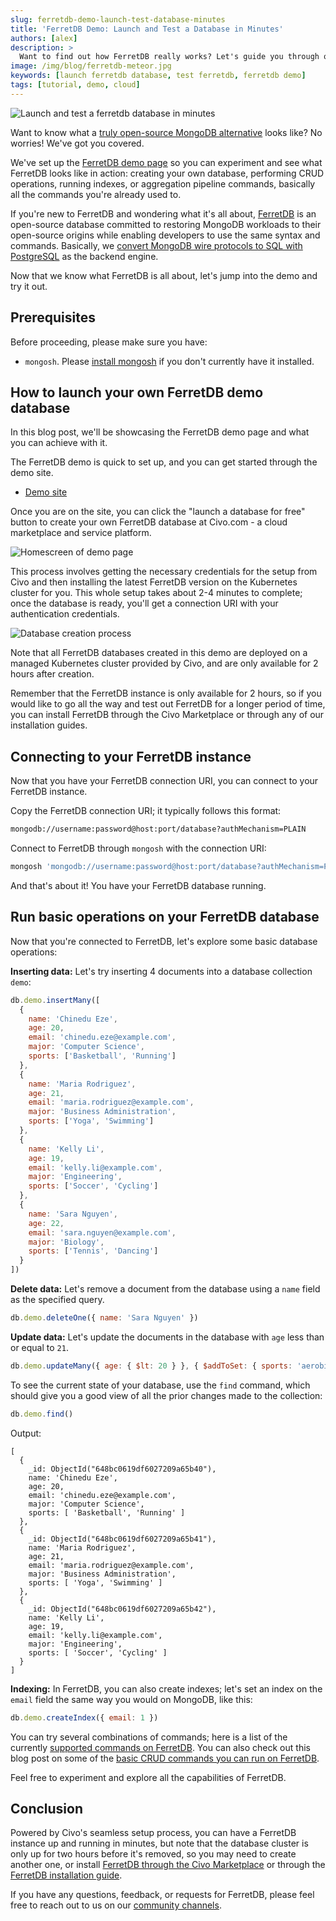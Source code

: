 ```yaml
---
slug: ferretdb-demo-launch-test-database-minutes
title: 'FerretDB Demo: Launch and Test a Database in Minutes'
authors: [alex]
description: >
  Want to find out how FerretDB really works? Let's guide you through our demo to learn more.
image: /img/blog/ferretdb-meteor.jpg
keywords: [launch ferretdb database, test ferretdb, ferretdb demo]
tags: [tutorial, demo, cloud]
---
```


![Launch and test a ferretdb database in minutes](/img/blog/launch-ferretdb-demo-database.jpg)

Want to know what a [truly open-source MongoDB alternative](https://blog.ferretdb.io/mongodb-compatibility-whats-really-important/) looks like?
No worries!
We've got you covered.

<!--truncate-->

We've set up the [FerretDB demo page](https://try.ferretdb.io/) so you can experiment and see what FerretDB looks like in action: creating your own database, performing CRUD operations, running indexes, or aggregation pipeline commands, basically all the commands you're already used to.

If you're new to FerretDB and wondering what it's all about, [FerretDB](https://www.ferretdb.io/) is an open-source database committed to restoring MongoDB workloads to their open-source origins while enabling developers to use the same syntax and commands.
Basically, we [convert MongoDB wire protocols to SQL with PostgreSQL](https://blog.ferretdb.io/pjson-how-to-store-bson-in-jsonb/) as the backend engine.

Now that we know what FerretDB is all about, let's jump into the demo and try it out.

## Prerequisites

Before proceeding, please make sure you have:

- `mongosh`.
  Please [install mongosh](https://www.mongodb.com/docs/mongodb-shell/install/) if you don't currently have it installed.

## How to launch your own FerretDB demo database

In this blog post, we'll be showcasing the FerretDB demo page and what you can achieve with it.

The FerretDB demo is quick to set up, and you can get started through the demo site.

- [Demo site](https://try.ferretdb.io/)

Once you are on the site, you can click the "launch a database for free" button to create your own FerretDB database at Civo.com - a cloud marketplace and service platform.

![Homescreen of demo page](/img/blog/ferretdb-demo-page.png)

This process involves getting the necessary credentials for the setup from Civo and then installing the latest FerretDB version on the Kubernetes cluster for you.
This whole setup takes about 2-4 minutes to complete; once the database is ready, you'll get a connection URI with your authentication credentials.

![Database creation process](/img/blog/ferretdb-demo-creating-database.png)

Note that all FerretDB databases created in this demo are deployed on a managed Kubernetes cluster provided by Civo, and are only available for 2 hours after creation.

Remember that the FerretDB instance is only available for 2 hours, so if you would like to go all the way and test out FerretDB for a longer period of time, you can install FerretDB through the Civo Marketplace or through any of our installation guides.

## Connecting to your FerretDB instance

Now that you have your FerretDB connection URI, you can connect to your FerretDB instance.

Copy the FerretDB connection URI; it typically follows this format:

```sh
mongodb://username:password@host:port/database?authMechanism=PLAIN
```

Connect to FerretDB through `mongosh` with the connection URI:

```sh
mongosh 'mongodb://username:password@host:port/database?authMechanism=PLAIN'
```

And that's about it!
You have your FerretDB database running.

## Run basic operations on your FerretDB database

Now that you're connected to FerretDB, let's explore some basic database operations:

**Inserting data:** Let's try inserting 4 documents into a database collection `demo`:

```js
db.demo.insertMany([
  {
    name: 'Chinedu Eze',
    age: 20,
    email: 'chinedu.eze@example.com',
    major: 'Computer Science',
    sports: ['Basketball', 'Running']
  },
  {
    name: 'Maria Rodriguez',
    age: 21,
    email: 'maria.rodriguez@example.com',
    major: 'Business Administration',
    sports: ['Yoga', 'Swimming']
  },
  {
    name: 'Kelly Li',
    age: 19,
    email: 'kelly.li@example.com',
    major: 'Engineering',
    sports: ['Soccer', 'Cycling']
  },
  {
    name: 'Sara Nguyen',
    age: 22,
    email: 'sara.nguyen@example.com',
    major: 'Biology',
    sports: ['Tennis', 'Dancing']
  }
])
```

**Delete data:** Let's remove a document from the database using a `name` field as the specified query.

```js
db.demo.deleteOne({ name: 'Sara Nguyen' })
```

**Update data:** Let's update the documents in the database with `age` less than or equal to `21`.

```js
db.demo.updateMany({ age: { $lt: 20 } }, { $addToSet: { sports: 'aerobics' } })
```

To see the current state of your database, use the `find` command, which should give you a good view of all the prior changes made to the collection:

```js
db.demo.find()
```

Output:

```json5
[
  {
    _id: ObjectId("648bc0619df6027209a65b40"),
    name: 'Chinedu Eze',
    age: 20,
    email: 'chinedu.eze@example.com',
    major: 'Computer Science',
    sports: [ 'Basketball', 'Running' ]
  },
  {
    _id: ObjectId("648bc0619df6027209a65b41"),
    name: 'Maria Rodriguez',
    age: 21,
    email: 'maria.rodriguez@example.com',
    major: 'Business Administration',
    sports: [ 'Yoga', 'Swimming' ]
  },
  {
    _id: ObjectId("648bc0619df6027209a65b42"),
    name: 'Kelly Li',
    age: 19,
    email: 'kelly.li@example.com',
    major: 'Engineering',
    sports: [ 'Soccer', 'Cycling' ]
  }
]
```

**Indexing:** In FerretDB, you can also create indexes; let's set an index on the `email` field the same way you would on MongoDB, like this:

```js
db.demo.createIndex({ email: 1 })
```

You can try several combinations of commands; here is a list of the currently [supported commands on FerretDB](https://docs.ferretdb.io/reference/supported-commands/).
You can also check out this blog post on some of the [basic CRUD commands you can run on FerretDB](https://blog.ferretdb.io/mongodb-crud-operations-with-ferretdb/).

Feel free to experiment and explore all the capabilities of FerretDB.

## Conclusion

Powered by Civo's seamless setup process, you can have a FerretDB instance up and running in minutes, but note that the database cluster is only up for two hours before it's removed, so you may need to create another one, or install [FerretDB through the Civo Marketplace](https://www.civo.com/marketplace/FerretDB) or through the [FerretDB installation guide](https://docs.ferretdb.io/quickstart-guide/).

If you have any questions, feedback, or requests for FerretDB, please feel free to reach out to us on our [community channels](https://docs.ferretdb.io/#community).

